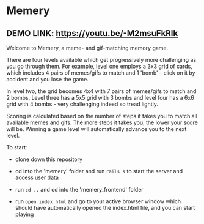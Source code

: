 # Memery

## DEMO LINK: https://youtu.be/-M2msuFkRIk

Welcome to Memery, a meme- and gif-matching memory game.

There are four levels available which get progressively more challenging as you go through them. For example, level one employs a 3x3 grid of cards, which includes 4 pairs of memes/gifs to match and 1 'bomb' - click on it by accident and you lose the game. 

In level two, the grid becomes 4x4 with 7 pairs of memes/gifs to match and 2 bombs. Level three has a 5x5 grid with 3 bombs and level four has a 6x6 grid with 4 bombs - very challenging indeed so tread lightly.

Scoring is calculated based on the number of steps it takes you to match all available memes and gifs. The more steps it takes you, the lower your score will be. Winning a game level will automatically advance you to the next level.

To start: 

* clone down this repository

* cd into the 'memery' folder and run ```rails s``` to start the server and access user data

* run ```cd ..``` and cd into the 'memery_frontend' folder

* run ```open index.html``` and go to your active browser window which should have automatically opened the index.html file, and you can start playing